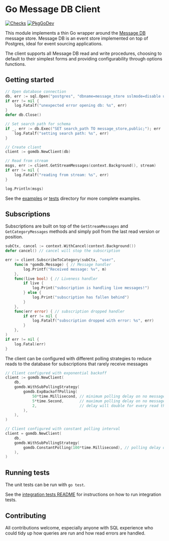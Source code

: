 # Go Message DB Client

[![Checks](https://github.com/alexrudd/gomdb/actions/workflows/checks.yml/badge.svg?event=push)](https://github.com/alexrudd/gomdb/actions/workflows/checks.yml)
[![PkgGoDev](https://pkg.go.dev/badge/github.com/alexrudd/gomdb)](https://pkg.go.dev/github.com/alexrudd/gomdb)

This module implements a thin Go wrapper around the [Message DB](https://github.com/message-db/message-db) message store. Message DB is an event store implemented on top of Postgres, ideal for event sourcing applications.

The client supports all Message DB read and write procedures, choosing to default to their simplest forms and providing configurability through options functions.

## Getting started

```go
// Open database connection
db, err := sql.Open("postgres", "dbname=message_store sslmode=disable user=message_store")
if err != nil {
    log.Fatalf("unexpected error opening db: %s", err)
}
defer db.Close()

// Set search path for schema
if _, err := db.Exec("SET search_path TO message_store,public;"); err != nil {
    log.Fatalf("setting search path: %s", err)
}

// Create client
client := gomdb.NewClient(db)

// Read from stream
msgs, err := client.GetStreamMessages(context.Background(), stream)
if err != nil {
    log.Fatalf("reading from stream: %s", err)
}

log.Println(msgs)
```

See the [examples](./tests/examples) or [tests](./tests) directory for more complete examples.

## Subscriptions

Subscriptions are built on top of the `GetStreamMessages` and `GetCategoryMessages` methods and simply poll from the last read version or position.

```go
subCtx, cancel := context.WithCancel(context.Background())
defer cancel() // cancel will stop the subscription

err := client.SubscribeToCategory(subCtx, "user",
    func(m *gomdb.Message) { // Message handler
        log.Printf("Received message: %v", m)
    },
    func(live bool) { // Liveness handler
        if live {
            log.Print("subscription is handling live messages!")
        } else {
            log.Print("subscription has fallen behind")
        }
    },
    func(err error) { // subscription dropped handler
        if err != nil {
            log.Fatalf("subscription dropped with error: %s", err)
        }
    },
)
if err != nil {
    log.Fatal(err)
}
```

The client can be configured with different polling strategies to reduce reads to the database for subscriptions that rarely receive messages

```go
// Client configured with exponential backoff
client := gomdb.NewClient(
    db,
    gomdb.WithSubPollingStrategy(
        gomdb.ExpBackoffPolling(
            50*time.Millisecond, // minimum polling delay on no messages read
            5*time.Second,       // maximum polling delay on no messages read
            2,                   // delay will double for every read that returns no messages
        ),
    ),
)

// Client configured with constant polling interval
client = gomdb.NewClient(
    db,
    gomdb.WithSubPollingStrategy(
        gomdb.ConstantPolling(100*time.Millisecond), // polling delay on no messages read
    ),
)
```

## Running tests

The unit tests can be run with `go test`.

See the [integration tests README](./tests/README.md) for instructions on how to run integration tests.

## Contributing

All contributions welcome, especially anyone with SQL experience who could tidy up how queries are run and how read errors are handled.
